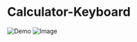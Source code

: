# Calculator-Keyboard

![Demo](http://i.imgur.com/EC6fb3G.gif?1)  ![Image](http://i.imgur.com/0DcMB3j.png)
